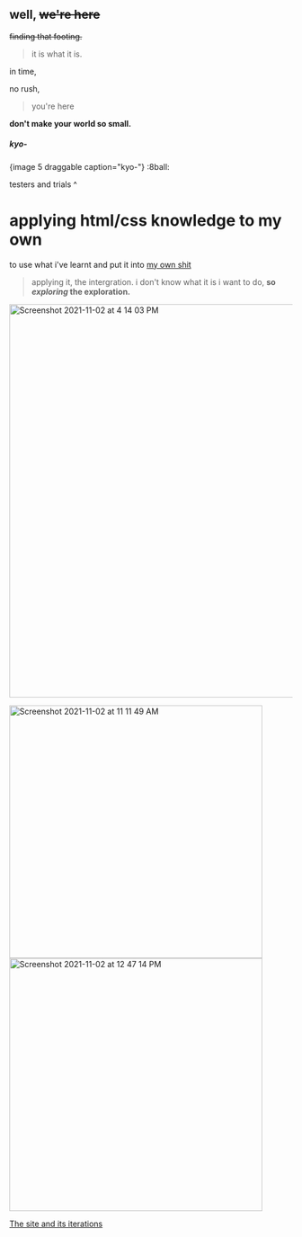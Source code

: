 ## well, ~~we're here~~
~~finding that footing.~~

>it is what it is. 

in time, 

no rush, 
>you're here

<strong>don't make your world so small.</strong> 

<h5>kyo-</h5> {image 5 draggable caption="kyo-"} :8ball:

testers and trials ^


 **applying html/css knowledge to my own**
===============
to use what i've learnt and put it into [my own shit](https://halfofasakaistoute.com/) 

>applying it, the intergration. 
>i don't know what it is i want to do, **so _exploring_ the exploration.** 


<html>
   <body>
      <a href="https://halfofasakaistoute.com/">
         <img align="center" width="700" alt="Screenshot 2021-11-02 at 4 14 03 PM" src="https://user-images.githubusercontent.com/93586497/139902184-69905acd-db07-49b1-967e-b7c7225f1ba7.png">
      </a>
   </body>
</html>
                               
            
            
<img width="450" alt="Screenshot 2021-11-02 at 11 11 49 AM" src="https://user-images.githubusercontent.com/93586497/139890274-598487a9-3424-48b9-a38e-5b92640c1c0c.png">   <img width="450" alt="Screenshot 2021-11-02 at 12 47 14 PM" src="https://user-images.githubusercontent.com/93586497/139890748-abc68d14-b7d3-427c-95c8-cfeda53d740c.png">

[The site and its iterations](https://www.instagram.com/p/CP7Ta0SDMuD/)

